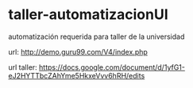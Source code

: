 # taller-automatizacionUI
automatización requerida para taller de la universidad

url: http://demo.guru99.com/V4/index.php

url taller: https://docs.google.com/document/d/1yfG1-eJ2HYTTbcZAhYme5HkxeVvv6hRH/edits

